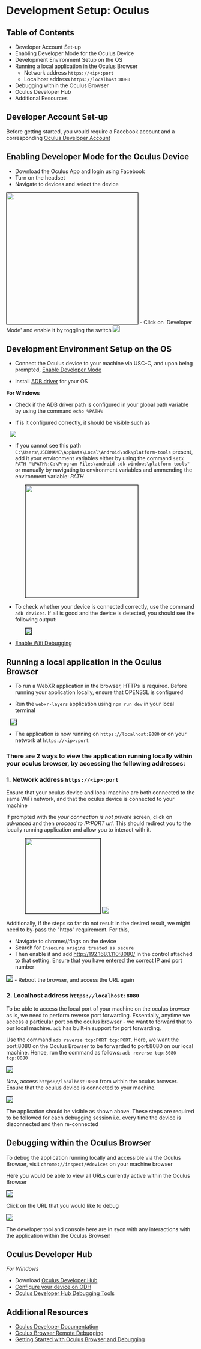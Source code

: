 # Development Setup: Oculus

## Table of Contents
- Developer Account Set-up
- Enabling Developer Mode for the Oculus Device
- Development Environment Setup on the OS
- Running a local application in the Oculus Browser
    - Network address `https://<ip>:port` 
    - Localhost address `https://localhost:8080`
- Debugging within the Oculus Browser
- Oculus Developer Hub
- Additional Resources

## Developer Account Set-up
Before getting started, you would require a Facebook account and a corresponding [Oculus Developer Account](https://developer.oculus.com/)


## Enabling Developer Mode for the Oculus Device
- Download the Oculus App and login using Facebook
- Turn on the headset
- Navigate to devices and select the device
<img src="./assests/oculusDev/OculusDeveloperMode.PNG" style="border: 1px solid black; height: 350px"/>
- Click on 'Developer Mode' and enable it by toggling the switch
<img src="./assests/oculusDev/EnableDevMode.PNG" style="border: 1px solid black"/>

## Development Environment Setup on the OS
- Connect the Oculus device to your machine via USC-C, and upon being prompted, [Enable Developer Mode](https://developer.oculus.com/documentation/native/android/mobile-device-setup/)

- Install [ADB driver](https://developer.oculus.com/downloads/package/oculus-adb-drivers/) for your OS 

__For Windows__

- Check if the ADB driver path is configured in your global path variable by using the command `echo %PATH%`

- If is it configured correctly, it should be visible such as
 <img src="./assests/oculusDev/ADB_AddedToPath.PNG" style="margin-left: 10px;"/>

- If you cannot see this path `C:\Users\USERNAME\AppData\Local\Android\sdk\platform-tools` present, add it your environment variables either by using the command `setx PATH "%PATH%;C:\Program Files\android-sdk-windows\platform-tools"` or manually by navigating to environment variables and ammending the environment variable: *PATH*

 <img src="./assests/oculusDev/ADB_PathVar.PNG" style="border: 1px solid black; margin-left: 50px; height: 300px;"/>

- To check whether your device is connected correctly, use the command `adb devices`. If all is good and the device is detected, you should see the following output:

 <img src="./assests/oculusDev/adbDevices.PNG" style="border: 1px solid black; margin-left: 50px;"/>

-  [Enable Wifi Debugging](https://developer.oculus.com/documentation/oculus-browser/browser-remote-debugging/)

## Running a local application in the Oculus Browser
- To run a WebXR application in the browser, HTTPs is required. Before running your application locally, ensure that OPENSSL is configured 

- Run the `webxr-layers` application using `npm run dev` in your local terminal
<img src="./assests/oculusDev/npmrundev.PNG" style="border: 1px solid black; margin-left:  10px"/>

- The application is now running on `https://localhost:8080` or on your network at `https://<ip>:port`

### __There are 2 ways to view the application running locally within your oculus browser, by accessing the following addresses:__


###  1. Network address `https://<ip>:port` 
Ensure that your oculus device and local machine are both connected to the same WiFi network, and that the oculus device is connected to your machine

If prompted with the *your connection is not private* screen, click on *advanced* and then *proceed to _IP:PORT_ url*. This  should redirect you to the locally running application and allow you to interact with it.

<img src="./assests/oculusDev/network_security.PNG" style="border: 1px solid black; height: 200px; margin-left:50px;"/>
<img src="./assests/oculusDev/ipaddress.PNG" style="border: 1px solid black"/> 

Additionally, if the steps so far do not result in the desired result, we might need to  by-pass the "https" requirement. For this,
- Navigate to chrome://flags on the device
- Search for `Insecure origins treated as secure`
- Then enable it and add http://192.168.1.110:8080/ in the control attached to that setting. Ensure that you have entered the correct IP and port number
<img src="./assests/oculusDev/insecureOrigins.PNG" style="border: 1px solid black"/> 
- Reboot the browser, and access the URL again

### 2. Localhost address `https://localhost:8080`

To be able to access the local port of your machine on the oculus browser as is, we need to perform reverse port forwarding. Essentially, anytime we access a particular port on the oculus browser - we want to forward that to our local machine. `adb` has built-in support for port forwarding.

Use the command `adb reverse tcp:PORT tcp:PORT`. Here, we want the port:8080 on the Oculus Browser to be forwarded to port:8080 on our local machine. Hence, run the command as follows:
`adb reverse tcp:8080 tcp:8080`

<img src="./assests/oculusDev/portforwarding.PNG" style="border: 1px solid black"/>

Now, access  `https://localhost:8080` from within the oculus browser.  Ensure that the oculus device is connected to your machine.

<img src="./assests/oculusDev/localhost8080.PNG" style="border: 1px solid black"/>

The application should be visible as shown above. These steps are required to be followed for each debugging session i.e. every time the device is disconnected and then re-connected

## Debugging within the Oculus Browser
To debug the application running locally and accessible via the Oculus Browser, visit `chrome://inspect/#devices` on your machine browser

Here you would be able to view all URLs currently active within the Oculus Browser

<img src="./assests/oculusDev/inspect.PNG" style="border: 1px solid black"/>

Click on the URL that you would like to debug

<img src="./assests/oculusDev/inspectIP8080.PNG" style="border: 1px solid black"/>

The developer tool and console here are in sycn with any interactions with the application within the Oculus Browser!


## Oculus Developer Hub
*For Windows*
- Download [Oculus Developer Hub](https://developer.oculus.com/downloads/package/oculus-developer-hub-win/)
- [Configure your device on ODH](https://developer.oculus.com/documentation/tools/odh/#connect-headset-to-odh)
- [Oculus Developer Hub Debugging Tools](https://developer.oculus.com/documentation/tools/odh-media/)

## Additional Resources
- [Oculus Developer Documentation](https://developer.oculus.com/develop/)
- [Oculus Browser Remote Debugging](https://developer.oculus.com/documentation/oculus-browser/browser-remote-debugging/)
- [Getting Started with Oculus Browser and Debugging](https://developer.oculus.com/webxr/)


